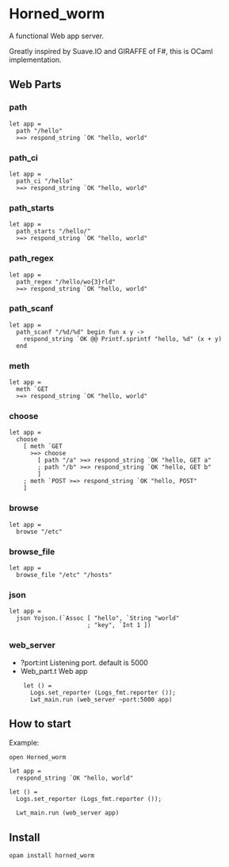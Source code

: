 # Horned_worm

A functional Web app server.

Greatly inspired by Suave.IO and GIRAFFE of F#, this is OCaml implementation.


## Web Parts

### path

    let app =
      path "/hello"
      >=> respond_string `OK "hello, world"

### path_ci

    let app =
      path_ci "/hello"
      >=> respond_string `OK "hello, world"

### path_starts

    let app =
      path_starts "/hello/"
      >=> respond_string `OK "hello, world"

### path_regex

    let app =
      path_regex "/hello/wo{3}rld"
      >=> respond_string `OK "hello, world"

### path_scanf

    let app =
      path_scanf "/%d/%d" begin fun x y ->
        respond_string `OK @@ Printf.sprintf "hello, %d" (x + y)
      end

### meth

    let app =
      meth `GET
      >=> respond_string `OK "hello, world"

### choose

    let app =
      choose
        [ meth `GET
          >=> choose
            [ path "/a" >=> respond_string `OK "hello, GET a"
            ; path "/b" >=> respond_string `OK "hello, GET b"
            ]
        ; meth `POST >=> respond_string `OK "hello, POST"
        ]

### browse

    let app =
      browse "/etc"

### browse_file

    let app =
      browse_file "/etc" "/hosts"

### json

    let app =
      json Yojson.(`Assoc [ "hello", `String "world"
                          ; "key", `Int 1 ])


### web_server

- ?port:int  Listening port. default is 5000
- Web_part.t Web app

```
    let () =
      Logs.set_reporter (Logs_fmt.reporter ());
      Lwt_main.run (web_server ~port:5000 app)
```


## How to start

Example:

    open Horned_worm

    let app =
      respond_string `OK "hello, world"

    let () =
      Logs.set_reporter (Logs_fmt.reporter ());

      Lwt_main.run (web_server app)

## Install

    opam install horned_worm
